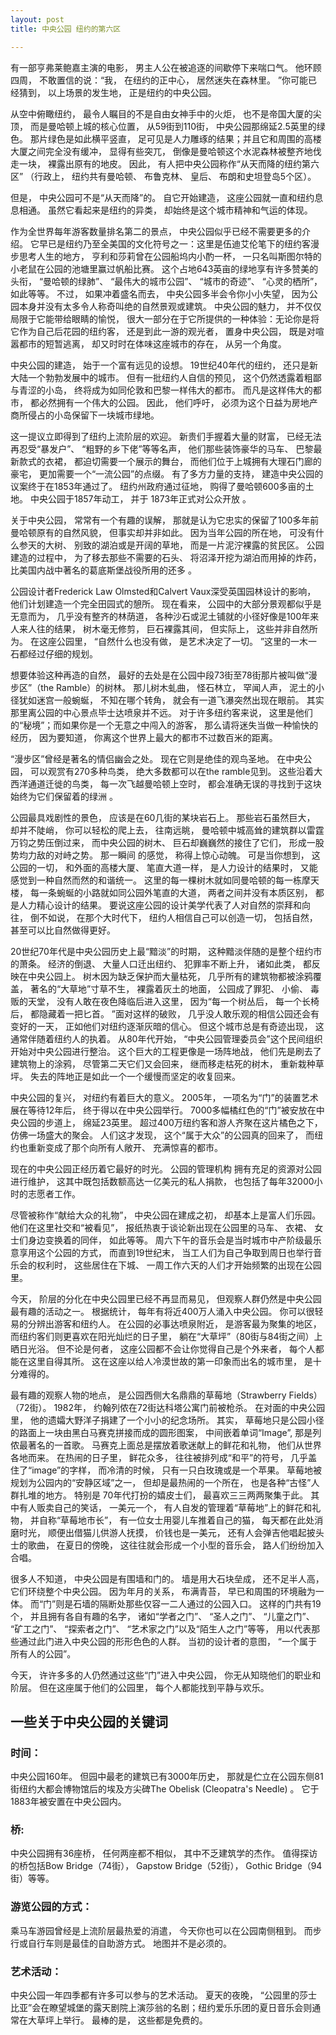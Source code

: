 ```yaml
---
layout: post
title: 中央公园 纽约的第六区

---
```


有一部亨弗莱鲍嘉主演的电影， 男主人公在被追逐的间歇停下来喘口气。 他环顾四周， 不敢置信的说：“我， 在纽约的正中心， 居然迷失在森林里。 ”你可能已经猜到， 以上场景的发生地， 正是纽约的中央公园。 

从空中俯瞰纽约， 最令人瞩目的不是自由女神手中的火炬， 也不是帝国大厦的尖顶， 而是曼哈顿上城的核心位置， 从59街到110街， 中央公园那绵延2.5英里的绿色。 那片绿色是如此横平竖直， 足可见是人力雕琢的结果；并且它和周围的高楼大厦之间完全没有缓冲， 显得有些突兀， 倒像是曼哈顿这个水泥森林被整齐地伐走一块， 裸露出原有的地皮。 因此， 有人把中央公园称作“从天而降的纽约第六区” （行政上， 纽约共有曼哈顿、 布鲁克林、 皇后、 布朗和史坦登岛5个区）。 

但是， 中央公园可不是“从天而降”的。 自它开始建造， 这座公园就一直和纽约息息相通。 虽然它看起来是纽约的异类， 却始终是这个城市精神和气运的体现。 

作为全世界每年游客数量排名第二的景点， 中央公园似乎已经不需要更多的介绍。 它早已是纽约乃至全美国的文化符号之一：这里是伍迪艾伦笔下的纽约客漫步思考人生的地方， 亨利和莎莉曾在公园船坞内小酌一杯， 一只名叫斯图尔特的小老鼠在公园的池塘里赢过帆船比赛。 这个占地643英亩的绿地享有许多赞美的头衔， “曼哈顿的绿肺”、 “最伟大的城市公园”、 “城市的奇迹”、 “心灵的栖所”， 如此等等。  不过， 如果冲着盛名而去， 中央公园多半会令你小小失望， 因为公园本身并没有太多令人称奇叫绝的自然景观或建筑。 中央公园的魅力， 并不仅仅局限于它能带给眼睛的愉悦， 很大一部分在于它所提供的一种体验：无论你是将它作为自己后花园的纽约客， 还是到此一游的观光者， 置身中央公园， 既是对喧嚣都市的短暂逃离， 却又时时在体味这座城市的存在， 从另一个角度。  

中央公园的建造， 始于一个富有远见的设想。 19世纪40年代的纽约， 还只是新大陆一个勃勃发展中的城市。 但有一批纽约人自信的预见， 这个仍然透露着粗鄙与青涩的小岛， 终将成为如同伦敦和巴黎一样伟大的都市。 而凡是这样伟大的都市， 都必然拥有一个伟大的公园。 因此， 他们呼吁， 必须为这个日益为房地产商所侵占的小岛保留下一块城市绿地。 

这一提议立即得到了纽约上流阶层的欢迎。 新贵们手握着大量的财富， 已经无法再忍受“暴发户”、 “粗野的乡下佬”等等名声， 他们那些装饰豪华的马车、 巴黎最新款式的衣裙， 都迫切需要一个展示的舞台， 而他们位于上城拥有大理石门廊的豪宅， 更加需要一个“一流公园”的点缀。  有了多方力量的支持， 建造中央公园的议案终于在1853年通过了。 纽约州政府通过征地， 购得了曼哈顿600多亩的土地。 中央公园于1857年动工， 并于 1873年正式对公众开放 。 

关于中央公园， 常常有一个有趣的误解， 那就是认为它忠实的保留了100多年前曼哈顿原有的自然风貌， 但事实却并非如此。 因为当年公园的所在地， 可没有什么参天的大树、 别致的湖泊或是开阔的草地， 而是一片泥泞裸露的贫民区。 公园建造的过程中， 为了移去那些不需要的石头、 将沼泽开挖为湖泊而用掉的炸药， 比美国内战中著名的葛底斯堡战役所用的还多 。 
 
公园设计者Frederick Law Olmsted和Calvert Vaux深受英国园林设计的影响， 他们计划建造一个完全田园式的憩所。  现在看来， 公园中的大部分景观都似乎是无意而为， 几乎没有整齐的林荫道， 各种沙石或泥土铺就的小径好像是100年来人来人往的结果， 树木毫无修剪， 巨石裸露其间， 但实际上， 这些并非自然所为。 在这座公园里， “自然什么也没有做， 是艺术决定了一切。 ”这里的一木一石都经过仔细的规划。 

想要体验这种再造的自然， 最好的去处是在公园中段73街至78街那片被叫做“漫步区”（the Ramble）的树林。 那儿树木虬曲， 怪石林立， 罕闻人声， 泥土的小径犹如迷宫一般蜿蜒， 不知在哪个转角， 就会有一道飞瀑突然出现在眼前。  其实那里离公园的中心景点毕士达喷泉并不远。 对于许多纽约客来说， 这里是他们的“秘境”；而如果你是一个无意之中闯入的游客， 那么请将迷失当做一种愉快的经历， 因为要知道， 你离这个世界上最大的都市不过数百米的距离。 

“漫步区”曾经是著名的情侣幽会之处。 现在它则是绝佳的观鸟圣地。 在中央公园， 可以观赏有270多种鸟类， 绝大多数都可以在the ramble见到。 这些沿着大西洋通道迁徙的鸟类， 每一次飞越曼哈顿上空时， 都会准确无误的寻找到于这块始终为它们保留着的绿洲 。 

公园最具戏剧性的景色， 应该是在60几街的某块岩石上。 那些岩石虽然巨大， 却并不陡峭， 你可以轻松的爬上去， 往南远眺， 曼哈顿中城高耸的建筑群以雷霆万钧之势压倒过来， 而中央公园的树木、 巨石却巍巍然的接住了它们， 形成一股势均力敌的对峙之势。  那一瞬间 的感觉， 称得上惊心动魄。 可是当你想到， 这公园的一切， 和外面的高楼大厦、 笔直大道一样， 是人力设计的结果时， 又能感觉到一种自然而然的和谐统一。 这里的每一棵树木就如同曼哈顿的每一栋摩天楼， 每一条蜿蜒的小路就如同公园外笔直的大道， 两者之间并没有本质区别， 都是人力精心设计的结果。  要说这座公园的设计美学代表了人对自然的崇拜和向往， 倒不如说， 在那个大时代下， 纽约人相信自己可以创造一切， 包括自然， 甚至可以比自然做得更好。 

20世纪70年代是中央公园历史上最“黯淡”的时期， 这种黯淡伴随的是整个纽约市的萧条。 经济的倒退、 大量人口迁出纽约、 犯罪率不断上升， 诸如此类， 都反映在中央公园上。 树木因为缺乏保护而大量枯死， 几乎所有的建筑物都被涂鸦覆盖， 著名的“大草地”寸草不生， 裸露着灰土的地面， 公园成了罪犯、 小偷、 毒贩的天堂， 没有人敢在夜色降临后进入这里， 因为“每一个树丛后， 每一个长椅后， 都隐藏着一把匕首。 ”面对这样的破败， 几乎没人敢乐观的相信公园还会有变好的一天， 正如他们对纽约逐渐灰暗的信心。 但这个城市总是有奇迹出现， 这通常伴随着纽约人的执着。 从80年代开始， “中央公园管理委员会”这个民间组织开始对中央公园进行整治。 这个巨大的工程更像是一场阵地战， 他们先是刷去了建筑物上的涂鸦， 尽管第二天它们又会回来， 继而移走枯死的树木， 重新栽种草坪。 失去的阵地正是如此一个一个缓慢而坚定的收复回来。 

中央公园的复兴， 对纽约有着巨大的意义。 2005年， 一项名为“门”的装置艺术展在等待12年后， 终于得以在中央公园举行。 7000多幅橘红色的“门”被安放在中央公园的步道上， 绵延23英里。 超过400万纽约客和游人齐聚在这片橘色之下， 仿佛一场盛大的聚会。 人们这才发现， 这个“属于大众”的公园真的回来了， 而纽约也重新变成了那个向所有人敞开、 充满惊喜的都市。 

现在的中央公园正经历着它最好的时光。 公园的管理机构 拥有充足的资源对公园进行维护， 这其中既包括数额高达一亿美元的私人捐款， 也包括了每年32000小时的志愿者工作。 

尽管被称作“献给大众的礼物”， 中央公园在建成之初， 却基本上是富人们乐园。 他们在这里社交和“被看见”， 报纸热衷于谈论新出现在公园里的马车、 衣裙、 女士们身边变换着的同伴， 如此等等。 周六下午的音乐会是当时城市中产阶级最乐意享用这个公园的方式， 而直到19世纪末， 当工人们为自己争取到周日也举行音乐会的权利时， 这些居住在下城、 一周工作六天的人们才开始频繁的出现在公园里。 

今天， 阶层的分化在中央公园里已经不再显而易见， 但观察人群仍然是中央公园最有趣的活动之一。  根据统计， 每年有将近400万人涌入中央公园。 你可以很轻易的分辨出游客和纽约人。 在公园的必事达喷泉附近， 是游客最为聚集的地区， 而纽约客们则更喜欢在阳光灿烂的日子里， 躺在“大草坪”（80街与84街之间）上晒日光浴。 但不论是何者，  这座公园都不会让你觉得自己是个外来者， 每个人都能在这里自得其所。 这在这座以给人冷漠世故的第一印象而出名的城市里， 是十分难得的。 

最有趣的观察人物的地点， 是公园西侧大名鼎鼎的草莓地（Strawberry Fields）（72街）。 1982年， 约翰列侬在72街达科塔公寓门前被枪杀。 在对面的中央公园里， 他的遗孀大野洋子捐建了一个小小的纪念场所。 其实， 草莓地只是公园小径的路面上一块由黑白马赛克拼接而成的圆形图案， 中间嵌着单词“Image”, 那是列侬最著名的一首歌。 马赛克上面总是摆放着歌迷献上的鲜花和礼物， 他们从世界各地而来。 在热闹的日子里， 鲜花众多， 往往被排列成“和平”的符号， 几乎盖住了“image”的字样， 而冷清的时候， 只有一只白玫瑰或是一个苹果。 草莓地被规划为公园内的“安静区域”之一， 但却是最热闹的一个所在， 也是各种“古怪”人群扎堆的地方。 特别是 70年代打扮的嬉皮士们， 最喜欢三三两两聚集于此。 其中有人贩卖自己的笑话， 一美元一个， 有人自发的管理着“草莓地”上的鲜花和礼物， 并自称“草莓地市长”， 有一位女士用婴儿车推着自己的猫， 每天都在此处消磨时光， 顺便出借猫儿供游人抚摸， 价钱也是一美元， 还有人会弹吉他唱起披头士的歌曲， 在夏日的傍晚， 这往往就会形成一个小型的音乐会， 路人们纷纷加入合唱。  

很多人不知道， 中央公园是有围墙和门的。 墙是用大石块垒成， 还不足半人高， 它们环绕整个中央公园。 因为年月的关系， 布满青苔， 早已和周围的环境融为一体。 而“门”则是石墙的隔断处那些仅容一二人通过的公园入口。 这样的门共有19个， 并且拥有各自有趣的名字， 诸如“学者之门”、 “圣人之门”、 “儿童之门”、 “矿工之门”、 “探索者之门”、 “艺术家之门”以及“陌生人之门”等等， 用以代表那些通过此门进入中央公园的形形色色的人群。 当初的设计者的意图， “一个属于所有人的公园”。 

今天， 许许多多的人仍然通过这些“门”进入中央公园， 你无从知晓他们的职业和阶层。 但在这座属于他们的公园里， 每个人都能找到平静与欢乐。 

## 一些关于中央公园的关键词

### 时间：

中央公园160年。 但园中最老的建筑已有3000年历史， 那就是伫立在公园东侧81街纽约大都会博物馆后的埃及方尖碑The Obelisk (Cleopatra's Needle)
。 它于1883年被安置在中央公园内。 

### 桥:

中央公园拥有36座桥， 任何两座都不相似， 其中不乏建筑学的杰作。 值得探访的桥包括Bow Bridge（74街）， Gapstow Bridge（52街）， Gothic Bridge（94街）等等。 

### 游览公园的方式：

乘马车游园曾经是上流阶层最热爱的消遣， 今天你也可以在公园南侧租到。 而步行或自行车则是最佳的自助游方式。 地图并不是必须的。 

### 艺术活动：

中央公园一年四季都有许多可以参与的艺术活动。 夏天的夜晚， “公园里的莎士比亚”会在瞭望城堡的露天剧院上演莎翁的名剧；纽约爱乐乐团的夏日音乐会则通常在大草坪上举行。 最棒的是， 这些都是免费的。 
